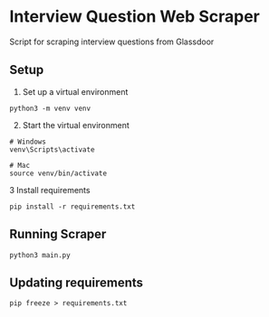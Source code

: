 # Interview Question Web Scraper
Script for scraping interview questions from Glassdoor

## Setup

1. Set up a virtual environment

```shell
python3 -m venv venv
```

2. Start the virtual environment

```shell
# Windows
venv\Scripts\activate

# Mac
source venv/bin/activate
```

3 Install requirements

```shell
pip install -r requirements.txt
```

## Running Scraper

```shell
python3 main.py
```

## Updating requirements

```shell
pip freeze > requirements.txt
```
